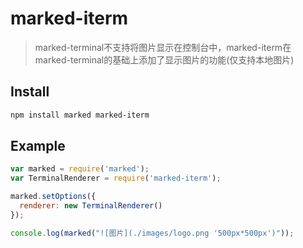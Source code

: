 marked-iterm
===

> marked-terminal不支持将图片显示在控制台中，marked-iterm在marked-terminal的基础上添加了显示图片的功能(仅支持本地图片)

## Install

```sh
npm install marked marked-iterm
```

## Example

```javascript
var marked = require('marked');
var TerminalRenderer = require('marked-iterm');

marked.setOptions({
  renderer: new TerminalRenderer()
});

console.log(marked("![图片](./images/logo.png '500px*500px')"));
```
